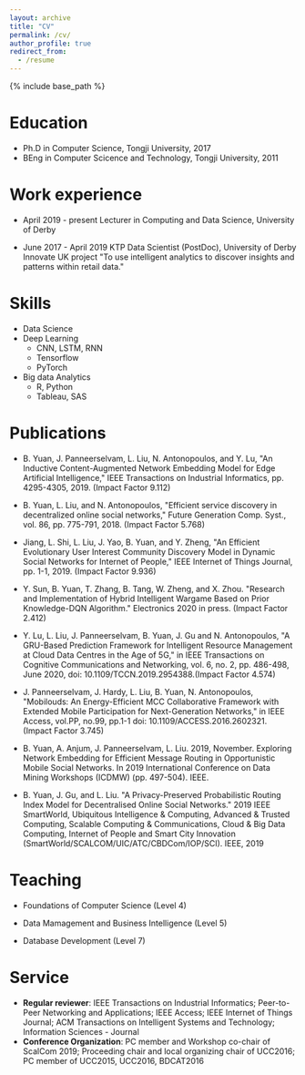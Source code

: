 ```yaml
---
layout: archive
title: "CV"
permalink: /cv/
author_profile: true
redirect_from:
  - /resume
---
```


{% include base_path %}

Education
======
* Ph.D in Computer Science, Tongji University, 2017
* BEng in Computer Scicence and Technology, Tongji University, 2011

Work experience
======
* April 2019 - present	Lecturer in Computing and Data Science,
  University of Derby

* June 2017 - April 2019	KTP Data Scientist (PostDoc),
  University of Derby
	Innovate UK project "To use intelligent analytics to discover insights and patterns within retail data."

Skills
======
* Data Science
* Deep Learning
  * CNN, LSTM, RNN
  * Tensorflow
  * PyTorch
* Big data Analytics  
  * R, Python
  * Tableau, SAS

Publications
======

* B. Yuan, J. Panneerselvam, L. Liu, N. Antonopoulos, and Y. Lu, "An Inductive Content-Augmented Network Embedding Model for Edge Artificial Intelligence," IEEE Transactions on Industrial Informatics, pp. 4295-4305, 2019. (Impact Factor 9.112)
* B. Yuan, L. Liu, and N. Antonopoulos, "Efficient service discovery in decentralized online social networks," Future Generation Comp. Syst., vol. 86, pp. 775-791, 2018. (Impact Factor 5.768)
* Jiang, L. Shi, L. Liu, J. Yao, B. Yuan, and Y. Zheng, "An Efficient Evolutionary User Interest Community Discovery Model in Dynamic Social Networks for Internet of People," IEEE Internet of Things Journal, pp. 1-1, 2019. (Impact Factor 9.936)
* Y. Sun, B. Yuan, T. Zhang, B. Tang, W. Zheng, and X. Zhou. "Research and Implementation of Hybrid Intelligent Wargame Based on Prior Knowledge-DQN Algorithm." Electronics 2020 in press. (Impact Factor 2.412)
* Y. Lu, L. Liu, J. Panneerselvam, B. Yuan, J. Gu and N. Antonopoulos, "A GRU-Based Prediction Framework for Intelligent Resource Management at Cloud Data Centres in the Age of 5G," in IEEE Transactions on Cognitive Communications and Networking, vol. 6, no. 2, pp. 486-498, June 2020, doi: 10.1109/TCCN.2019.2954388.(Impact Factor 4.574)
* J. Panneerselvam, J. Hardy, L. Liu, B. Yuan, N. Antonopoulos, "Mobilouds: An Energy-Efficient MCC Collaborative Framework with Extended Mobile Participation for Next-Generation Networks," in IEEE Access, vol.PP, no.99, pp.1-1 doi: 10.1109/ACCESS.2016.2602321. (Impact Factor 3.745)
* B. Yuan, A. Anjum, J. Panneerselvam, L. Liu. 2019, November. Exploring Network Embedding for Efficient Message Routing in Opportunistic Mobile Social Networks. In 2019 International Conference on Data Mining Workshops (ICDMW) (pp. 497-504). IEEE.
* B. Yuan, J. Gu, and L. Liu. "A Privacy-Preserved Probabilistic Routing Index Model for Decentralised Online Social Networks." 2019 IEEE SmartWorld, Ubiquitous Intelligence & Computing, Advanced & Trusted Computing, Scalable Computing & Communications, Cloud & Big Data Computing, Internet of People and Smart City Innovation (SmartWorld/SCALCOM/UIC/ATC/CBDCom/IOP/SCI). IEEE, 2019

  <!-- <ul>{% for post in site.publications %}
    {% include archive-single-cv.html %}
  {% endfor %}</ul> -->

Teaching
======
* Foundations of Computer Science (Level 4)
* Data Mamagement and Business Intelligence (Level 5)
* Database Development (Level 7)

  <!-- <ul>{% for post in site.teaching %}
    {% include archive-single-cv.html %}
  {% endfor %}</ul> -->

Service
======
* **Regular reviewer**: IEEE Transactions on Industrial Informatics; Peer-to-Peer Networking and Applications; IEEE Access; IEEE Internet of Things Journal; ACM Transactions on Intelligent Systems and Technology; Information Sciences - Journal
* **Conference Organization**: PC member and Workshop co-chair of ScalCom 2019; Proceeding chair and local organizing chair of UCC2016; PC member of UCC2015, UCC2016, BDCAT2016
